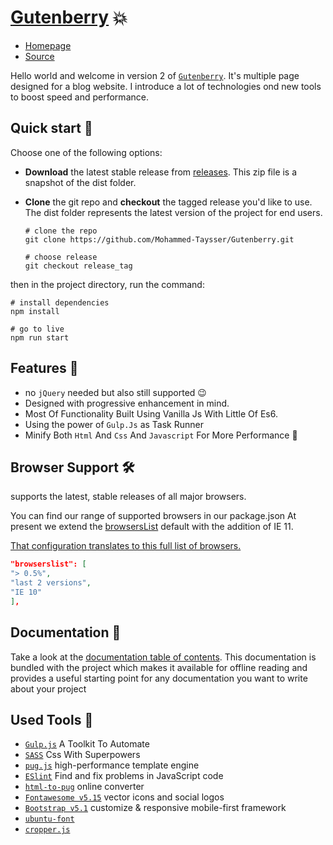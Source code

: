 
# [Gutenberry][github-live] 💥

- [Homepage][github-live]
- [Source][github-src]

Hello world and welcome in version 2 of [`Gutenberry`][github-live]. It's multiple page designed for a blog website. I introduce a lot of technologies ond new tools to boost speed and performance.

## Quick start 🚀

Choose one of the following options:

- **Download** the latest stable release from [releases][github-releases]. This zip file is a snapshot of the dist folder.
- **Clone** the git repo and **checkout** the tagged release you'd like to use. The dist folder represents the latest version of the project for end users.

    ```shell
    # clone the repo
    git clone https://github.com/Mohammed-Taysser/Gutenberry.git
    
    # choose release
    git checkout release_tag
    ```

then in the project directory, run the command:

```shell
# install dependencies
npm install

# go to live
npm run start
```

## Features 💬

- no `jQuery` needed but also still supported 😉
- Designed with progressive enhancement in mind.
- Most Of Functionality Built Using Vanilla Js With Little Of Es6.
- Using the power of `Gulp.Js` as Task Runner
- Minify Both `Html` And `Css` And `Javascript` For More Performance 💪

## Browser Support 🛠️

supports the latest, stable releases of all major browsers.

You can find our range of supported browsers in our package.json At present we extend the [browsersList][browserslist] default with the addition of IE 11.

[That configuration translates to this full list of browsers.][browserslist-translate]

```json
"browserslist": [
"> 0.5%",
"last 2 versions",
"IE 10"
],
```

## Documentation 📝

Take a look at the [documentation table of contents](doc/TOC.md). This documentation is bundled with the project which makes it available for offline reading and provides a useful starting point for any documentation you want to write about your project

## Used Tools 🤖

- [`Gulp.js`][Gulp-js] A Toolkit To Automate
- [`SASS`][sass-lang] Css With Superpowers
- [`pug.js`][pug-js]  high-performance template engine
- [`ESlint`][ESlint] Find and fix problems in JavaScript code
- [`html-to-pug`][html-to-pug] online converter
- [`Fontawesome v5.15`][fontAwesome-v5] vector icons and social logos
- [`Bootstrap v5.1`][bootstrap-v5] customize & responsive mobile-first framework
- [`ubuntu-font`][ubuntu-font]
- [`cropper.js`][cropper]

<!-- - [`glide.js`][glide-js] Javascript Es6 Slider And Carouse -->
<!-- - [`simple-bar`][simple-bar] replace the browser's default scrollbar -->
<!-- - [`nice-select2`][nice-select2] Customizable Dropdowns. -->

[github-live]: <https://mohammed-taysser.github.io/Gutenberry/>
[github-releases]: <https://github.com/Mohammed-Taysser/Gutenberry/releases>
[github-src]: <https://github.com/Mohammed-Taysser/Gutenberry/>
[fontAwesome-v5]: <https://fontawesome.com/v5.15/icons?d=gallery&p=2&m=free>
[bootstrap-v5]: <https://getbootstrap.com/docs/5.1/getting-started/introduction/>
[Montserrat-Alternates]: <https://fonts.google.com/specimen/Montserrat+Alternates?query=Montserrat>
[ubuntu-font]: <https://fonts.google.com/specimen/Ubuntu>
[browserslist]: <https://github.com/browserslist/browserslist>
[browserslist-translate]: <https://browserslist.dev/?q=ID4gMC41JSwgICAgIGxhc3QgMiB2ZXJzaW9ucywgICAgbm90IGRlYWQsICAgICBJRSAxMA%3D%3D>
[nice-select2]: <https://bluzky.github.io/nice-select2/>
[sass-lang]: <https://sass-lang.com/>
[Gulp-js]: <https://gulpjs.com/>
[ESlint]: <eslint.org/>
[pug-js]: <https://pugjs.org/api/getting-started.html>
[glide-js]: <https://glidejs.com/>
[html-to-pug]: <https://html-to-pug.com/>
[simple-bar]: <https://github.com/Grsmto/simplebar>
[howler]: <https://github.com/goldfire/howler.js>
[cropper]: <https://github.com/fengyuanchen/cropperjs>
